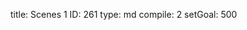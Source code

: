 title:          Scenes 1
ID:             261
type:           md
compile:        2
setGoal:        500


